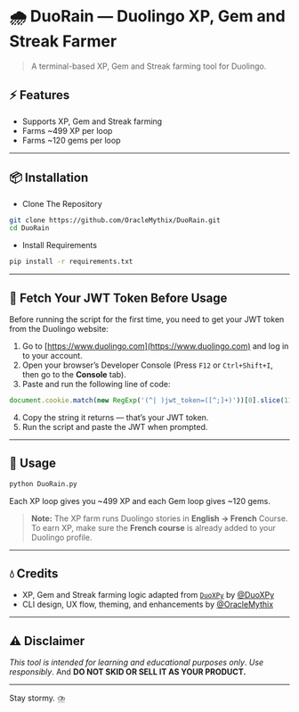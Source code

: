 # 🌧️ DuoRain — Duolingo XP, Gem and Streak Farmer 

> A terminal-based XP, Gem and Streak farming tool for Duolingo.

## ⚡️ Features

* Supports XP, Gem and Streak farming
* Farms \~499 XP per loop
* Farms \~120 gems per loop

---

## 📦 Installation

* Clone The Repository

```bash
git clone https://github.com/OracleMythix/DuoRain.git
cd DuoRain
```

* Install Requirements

```bash
pip install -r requirements.txt
```

---

## 🔐 Fetch Your JWT Token Before Usage

Before running the script for the first time, you need to get your JWT token from the Duolingo website:

1. Go to [https://www.duolingo.com](https://www.duolingo.com) and log in to your account.
2. Open your browser’s Developer Console (Press `F12` or `Ctrl+Shift+I`, then go to the **Console** tab).
3. Paste and run the following line of code:

```js
document.cookie.match(new RegExp('(^| )jwt_token=([^;]+)'))[0].slice(11)
```

4. Copy the string it returns — that’s your JWT token.
5. Run the script and paste the JWT when prompted.

---

## 🚀 Usage

```bash
python DuoRain.py
```

Each XP loop gives you \~499 XP and each Gem loop gives \~120 gems.

> **Note:** The XP farm runs Duolingo stories in **English → French** Course.
> To earn XP, make sure the **French course** is already added to your Duolingo profile.

---

## 💧 Credits

* XP, Gem and Streak farming logic adapted from [`DuoXPy`](https://github.com/DuoXPy/DuoXPy-Bot) by [@DuoXPy](https://github.com/DuoXPy)
* CLI design, UX flow, theming, and enhancements by [@OracleMythix](https://github.com/OracleMythix)

---

## ⚠️ Disclaimer

*This tool is intended for learning and educational purposes only*. *Use responsibly*. And **DO NOT SKID OR SELL IT AS YOUR PRODUCT.**

---

Stay stormy. ⛈️
